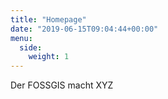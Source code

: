 ```yaml
---
title: "Homepage"
date: "2019-06-15T09:04:44+00:00"
menu:
  side:
    weight: 1
---
```


Der FOSSGIS macht XYZ
